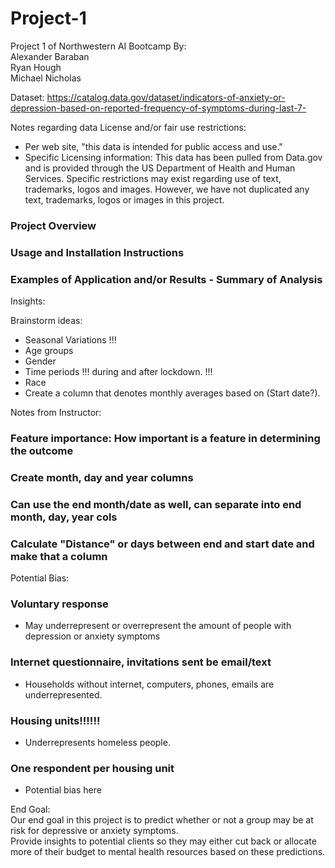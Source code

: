 # Project-1
Project 1 of Northwestern AI Bootcamp
By:  
Alexander Baraban  
Ryan Hough  
Michael Nicholas  

Dataset: https://catalog.data.gov/dataset/indicators-of-anxiety-or-depression-based-on-reported-frequency-of-symptoms-during-last-7-

Notes regarding data License and/or fair use restrictions:
* Per web site, "this data is intended for public access and use."
* Specific Licensing information: This data has been pulled from Data.gov and is provided through the US Department of Health and Human Services.  Specific restrictions may exist regarding use of text, trademarks, logos and images.  However, we have not duplicated any text, trademarks, logos or images in this project.

### Project Overview

### Usage and Installation Instructions

### Examples of Application and/or Results - Summary of Analysis

Insights:


Brainstorm ideas:
- Seasonal Variations !!!
- Age groups 
- Gender 
- Time periods !!! during and after lockdown. !!!
- Race
- Create a column that denotes monthly averages based on (Start date?).

Notes from Instructor:
### Feature importance: How important is a feature in determining the outcome  
### Create month, day and year columns  
### Can use the end month/date as well, can separate into end month, day, year cols  
### Calculate "Distance" or days between end and start date and make that a column  

Potential Bias:
### Voluntary response
- May underrepresent or overrepresent the amount of people with depression or anxiety symptoms
### Internet questionnaire, invitations sent be email/text
- Households without internet, computers, phones, emails are underrepresented.
### Housing units!!!!!!
- Underrepresents homeless people.
### One respondent per housing unit
- Potential bias here


End Goal:  
Our end goal in this project is to predict whether or not a group may be at risk for depressive or anxiety symptoms.  
Provide insights to potential clients so they may either cut back or allocate more of their budget to mental health resources based on these predictions.
